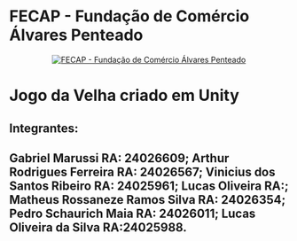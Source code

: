 # FECAP - Fundação de Comércio Álvares Penteado

<p align="center">
<a href= "https://www.fecap.br/"><img src="https://encrypted-tbn0.gstatic.com/images?q=tbn:ANd9GcRhZPrRa89Kma0ZZogxm0pi-tCn_TLKeHGVxywp-LXAFGR3B1DPouAJYHgKZGV0XTEf4AE&usqp=CAU" alt="FECAP - Fundação de Comércio Álvares Penteado" border="0"></a>
</p>

# Jogo da Velha criado em Unity

## Integrantes:
## Gabriel Marussi RA: 24026609; Arthur Rodrigues Ferreira RA: 24026567; Vinicius dos Santos Ribeiro RA: 24025961; Lucas Oliveira RA:; Matheus Rossaneze Ramos Silva RA: 24026354; Pedro Schaurich Maia RA: 24026011; Lucas Oliveira da Silva RA:24025988.
